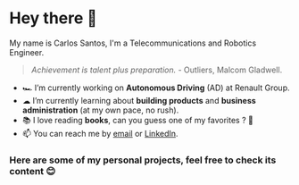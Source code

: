 # Hey there 👋

My name is Carlos Santos, I'm a Telecommunications and Robotics Engineer. 

> _Achievement is talent plus preparation._ <span> - Outliers, Malcom Gladwell.

- 🏎  I’m currently working on **Autonomous Driving** (AD) at Renault Group. 
- ☁  I’m currently learning about **building products** and **business administration** (at my own pace, no rush).
- 📚 I love reading **books**, can you guess one of my favorites ? 👀
- 📫 You can reach me by <a href="mailto:carlosantos2807@gmail.com">email</a> or <a href="https://www.linkedin.com/in/carlossantosseisdedos">LinkedIn</a>. 

### Here are some of my personal projects, feel free to check its content 😊

<!-- 
<p align="center">
   <a href="www.linkedin.com/in/carlossantosseisdedos" target="blank">
    <img align="center" src="brand-linkedin.png" alt="Perfil de LinkedIn de Carlos" height="36px" width="36px" target=blank />
  </a> 
  <span style="width: 8px;"> </span> 
  <a href="mailto:carlosantos2807@gmail.com">
    <img align="center" src="mail-forward.png" alt="Email de Carlos" height="36px" width="36px" target=blank />
  </a>
  <span style="width: 8px;"> </span>
</p>
-->
